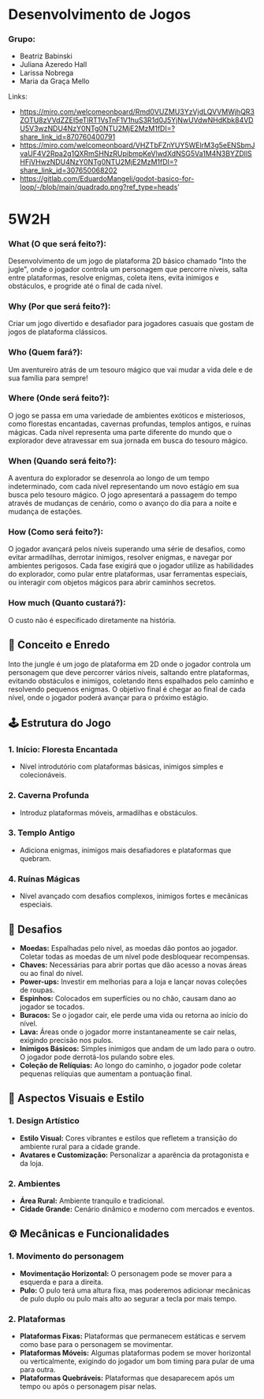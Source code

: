 # Desenvolvimento de Jogos 
### Grupo: 
* Beatriz Babinski
* Juliana Azeredo Hall
* Larissa Nobrega
* Maria da Graça Mello 

Links: 
- https://miro.com/welcomeonboard/Rmd0VUZMU3YzVjdLQVVMWjhQR3ZOTU8zVVdZZEI5eTlRT1VsTnF1V1huS3R1d0J5YjNwUVdwNHdKbk84VDU5V3wzNDU4NzY0NTg0NTU2MjE2MzM1fDI=?share_link_id=870760400791
- https://miro.com/welcomeonboard/VHZTbFZnYUY5WElrM3g5eENSbmJvaUF4V2Rpa2g1QXRmSHNzRUpibmpKeVlwdXdNSG5Va1M4N3BYZDllSHFjVHwzNDU4NzY0NTg0NTU2MjE2MzM1fDI=?share_link_id=307650068202
- https://gitlab.com/EduardoMangeli/godot-basico-for-loop/-/blob/main/quadrado.png?ref_type=heads'


# 5W2H
### What (O que será feito?):
Desenvolvimento de um jogo de plataforma 2D básico chamado "Into the jugle", onde o jogador controla um personagem que percorre níveis, salta entre plataformas, resolve enigmas, coleta itens, evita inimigos e obstáculos, e progride até o final de cada nível.

###  Why (Por que será feito?):
Criar um jogo divertido e desafiador para jogadores casuais que gostam de jogos de plataforma clássicos.

###  Who (Quem fará?):
Um aventureiro atrás de um tesouro mágico que vai mudar a vida dele e de sua família para sempre!

###  Where (Onde será feito?):
O jogo se passa em uma variedade de ambientes exóticos e misteriosos, como florestas encantadas, cavernas profundas, templos antigos, e ruínas mágicas. Cada nível representa uma parte diferente do mundo que o explorador deve atravessar em sua jornada em busca do tesouro mágico.

###  When (Quando será feito?):
A aventura do explorador se desenrola ao longo de um tempo indeterminado, com cada nível representando um novo estágio em sua busca pelo tesouro mágico. O jogo apresentará a passagem do tempo através de mudanças de cenário, como o avanço do dia para a noite e mudança de estações.

###  How (Como será feito?):
O jogador avançará pelos níveis superando uma série de desafios, como evitar armadilhas, derrotar inimigos, resolver enigmas, e navegar por ambientes perigosos. Cada fase exigirá que o jogador utilize as habilidades do explorador, como pular entre plataformas, usar ferramentas especiais, ou interagir com objetos mágicos para abrir caminhos secretos.

###  How much (Quanto custará?):
O custo não é especificado diretamente na história.



## 📜 Conceito e Enredo

Into the jungle é um jogo de plataforma em 2D onde o jogador controla um personagem que deve percorrer vários níveis, saltando entre plataformas, evitando obstáculos e inimigos, coletando itens espalhados pelo caminho e resolvendo pequenos enigmas. O objetivo final é chegar ao final de cada nível, onde o jogador poderá avançar para o próximo estágio.

## 🕹️ Estrutura do Jogo

### 1. Início: Floresta Encantada
- Nível introdutório com plataformas básicas, inimigos simples e colecionáveis.


### 2. Caverna Profunda
- Introduz plataformas móveis, armadilhas e obstáculos.

### 3. Templo Antigo
- Adiciona enigmas, inimigos mais desafiadores e plataformas que quebram.

### 4. Ruínas Mágicas
- Nível avançado com desafios complexos, inimigos fortes e mecânicas especiais.

## 🧩 Desafios

- **Moedas:** Espalhadas pelo nível, as moedas dão pontos ao jogador. Coletar todas as moedas de um nível pode desbloquear recompensas.
- **Chaves:**  Necessárias para abrir portas que dão acesso a novas áreas ou ao final do nível.
- **Power-ups:** Investir em melhorias para a loja e lançar novas coleções de roupas.
- **Espinhos:** Colocados em superfícies ou no chão, causam dano ao jogador se tocados.
- **Buracos:** Se o jogador cair, ele perde uma vida ou retorna ao início do nível.
- **Lava:** Áreas onde o jogador morre instantaneamente se cair nelas, exigindo precisão nos pulos.
- **Inimigos Básicos:** Simples inimigos que andam de um lado para o outro. O jogador pode derrotá-los pulando sobre eles.
- **Coleção de Relíquias:** Ao longo do caminho, o jogador pode coletar pequenas relíquias que aumentam a pontuação final.


## 🎨 Aspectos Visuais e Estilo

### 1. Design Artístico
- **Estilo Visual:** Cores vibrantes e estilos que refletem a transição do ambiente rural para a cidade grande.
- **Avatares e Customização:** Personalizar a aparência da protagonista e da loja.

### 2. Ambientes
- **Área Rural:** Ambiente tranquilo e tradicional.
- **Cidade Grande:** Cenário dinâmico e moderno com mercados e eventos.

## ⚙️ Mecânicas e Funcionalidades

### 1. Movimento do personagem
- **Movimentação Horizontal:** O personagem pode se mover para a esquerda e para a direita.
- **Pulo:** O pulo terá uma altura fixa, mas poderemos adicionar mecânicas de pulo duplo ou pulo mais alto ao segurar a tecla por mais tempo.

### 2. Plataformas
- **Plataformas Fixas:** Plataformas que permanecem estáticas e servem como base para o personagem se movimentar.
- **Plataformas Móveis:**  Algumas plataformas podem se mover horizontal ou verticalmente, exigindo do jogador um bom timing para pular de uma para outra.
- **Plataformas Quebráveis:** Plataformas que desaparecem após um tempo ou após o personagem pisar nelas.

  
